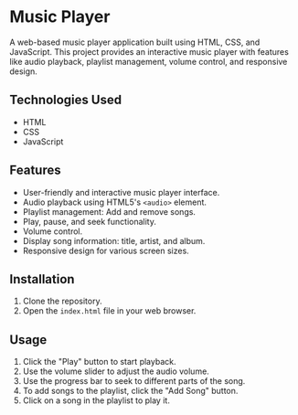# Music Player

A web-based music player application built using HTML, CSS, and JavaScript. This project provides an interactive music player with features like audio playback, playlist management, volume control, and responsive design.

## Technologies Used

- HTML
- CSS
- JavaScript

## Features

- User-friendly and interactive music player interface.
- Audio playback using HTML5's `<audio>` element.
- Playlist management: Add and remove songs.
- Play, pause, and seek functionality.
- Volume control.
- Display song information: title, artist, and album.
- Responsive design for various screen sizes.

## Installation

1. Clone the repository.
2. Open the `index.html` file in your web browser.

## Usage

1. Click the "Play" button to start playback.
2. Use the volume slider to adjust the audio volume.
3. Use the progress bar to seek to different parts of the song.
4. To add songs to the playlist, click the "Add Song" button.
5. Click on a song in the playlist to play it.
